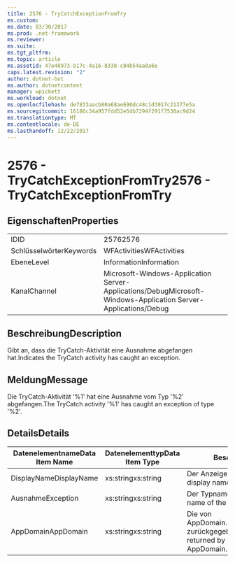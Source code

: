```yaml
---
title: 2576 - TryCatchExceptionFromTry
ms.custom: 
ms.date: 03/30/2017
ms.prod: .net-framework
ms.reviewer: 
ms.suite: 
ms.tgt_pltfrm: 
ms.topic: article
ms.assetid: 47e48973-b17c-4a16-8338-c84b54aa0a6e
caps.latest.revision: "2"
author: dotnet-bot
ms.author: dotnetcontent
manager: wpickett
ms.workload: dotnet
ms.openlocfilehash: de7833aacb80a68ae690dc48c1d3917c21377e5a
ms.sourcegitcommit: 16186c34a957fdd52e5db7294f291f7530ac9d24
ms.translationtype: MT
ms.contentlocale: de-DE
ms.lasthandoff: 12/22/2017
---
```

# <a name="2576---trycatchexceptionfromtry"></a><span data-ttu-id="bdb5c-102">2576 - TryCatchExceptionFromTry</span><span class="sxs-lookup"><span data-stu-id="bdb5c-102">2576 - TryCatchExceptionFromTry</span></span>
## <a name="properties"></a><span data-ttu-id="bdb5c-103">Eigenschaften</span><span class="sxs-lookup"><span data-stu-id="bdb5c-103">Properties</span></span>  
  
|||  
|-|-|  
|<span data-ttu-id="bdb5c-104">ID</span><span class="sxs-lookup"><span data-stu-id="bdb5c-104">ID</span></span>|<span data-ttu-id="bdb5c-105">2576</span><span class="sxs-lookup"><span data-stu-id="bdb5c-105">2576</span></span>|  
|<span data-ttu-id="bdb5c-106">Schlüsselwörter</span><span class="sxs-lookup"><span data-stu-id="bdb5c-106">Keywords</span></span>|<span data-ttu-id="bdb5c-107">WFActivities</span><span class="sxs-lookup"><span data-stu-id="bdb5c-107">WFActivities</span></span>|  
|<span data-ttu-id="bdb5c-108">Ebene</span><span class="sxs-lookup"><span data-stu-id="bdb5c-108">Level</span></span>|<span data-ttu-id="bdb5c-109">Information</span><span class="sxs-lookup"><span data-stu-id="bdb5c-109">Information</span></span>|  
|<span data-ttu-id="bdb5c-110">Kanal</span><span class="sxs-lookup"><span data-stu-id="bdb5c-110">Channel</span></span>|<span data-ttu-id="bdb5c-111">Microsoft-Windows-Application Server-Applications/Debug</span><span class="sxs-lookup"><span data-stu-id="bdb5c-111">Microsoft-Windows-Application Server-Applications/Debug</span></span>|  
  
## <a name="description"></a><span data-ttu-id="bdb5c-112">Beschreibung</span><span class="sxs-lookup"><span data-stu-id="bdb5c-112">Description</span></span>  
 <span data-ttu-id="bdb5c-113">Gibt an, dass die TryCatch-Aktivität eine Ausnahme abgefangen hat.</span><span class="sxs-lookup"><span data-stu-id="bdb5c-113">Indicates the TryCatch activity has caught an exception.</span></span>  
  
## <a name="message"></a><span data-ttu-id="bdb5c-114">Meldung</span><span class="sxs-lookup"><span data-stu-id="bdb5c-114">Message</span></span>  
 <span data-ttu-id="bdb5c-115">Die TryCatch-Aktivität '%1' hat eine Ausnahme vom Typ '%2' abgefangen.</span><span class="sxs-lookup"><span data-stu-id="bdb5c-115">The TryCatch activity '%1' has caught an exception of type '%2'.</span></span>  
  
## <a name="details"></a><span data-ttu-id="bdb5c-116">Details</span><span class="sxs-lookup"><span data-stu-id="bdb5c-116">Details</span></span>  
  
|<span data-ttu-id="bdb5c-117">Datenelementname</span><span class="sxs-lookup"><span data-stu-id="bdb5c-117">Data Item Name</span></span>|<span data-ttu-id="bdb5c-118">Datenelementtyp</span><span class="sxs-lookup"><span data-stu-id="bdb5c-118">Data Item Type</span></span>|<span data-ttu-id="bdb5c-119">Beschreibung</span><span class="sxs-lookup"><span data-stu-id="bdb5c-119">Description</span></span>|  
|--------------------|--------------------|-----------------|  
|<span data-ttu-id="bdb5c-120">DisplayName</span><span class="sxs-lookup"><span data-stu-id="bdb5c-120">DisplayName</span></span>|<span data-ttu-id="bdb5c-121">xs:string</span><span class="sxs-lookup"><span data-stu-id="bdb5c-121">xs:string</span></span>|<span data-ttu-id="bdb5c-122">Der Anzeigename der Aktivität.</span><span class="sxs-lookup"><span data-stu-id="bdb5c-122">The display name of the activity.</span></span>|  
|<span data-ttu-id="bdb5c-123">Ausnahme</span><span class="sxs-lookup"><span data-stu-id="bdb5c-123">Exception</span></span>|<span data-ttu-id="bdb5c-124">xs:string</span><span class="sxs-lookup"><span data-stu-id="bdb5c-124">xs:string</span></span>|<span data-ttu-id="bdb5c-125">Der Typname der Ausnahme.</span><span class="sxs-lookup"><span data-stu-id="bdb5c-125">The type name of the exception.</span></span>|  
|<span data-ttu-id="bdb5c-126">AppDomain</span><span class="sxs-lookup"><span data-stu-id="bdb5c-126">AppDomain</span></span>|<span data-ttu-id="bdb5c-127">xs:string</span><span class="sxs-lookup"><span data-stu-id="bdb5c-127">xs:string</span></span>|<span data-ttu-id="bdb5c-128">Die von AppDomain.CurrentDomain.FriendlyName zurückgegebene Zeichenfolge.</span><span class="sxs-lookup"><span data-stu-id="bdb5c-128">The string returned by AppDomain.CurrentDomain.FriendlyName.</span></span>|
